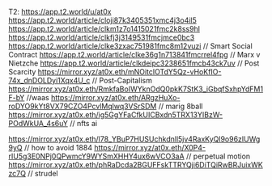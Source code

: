 T2:  https://app.t2.world/u/at0x
https://app.t2.world/article/cloji87k3405351xmc4j3o4il5
https://app.t2.world/article/clkm1z7o1415021fmc2k8ss9hl
https://app.t2.world/article/clkfj3j3149531fmcjmce0bc3
https://app.t2.world/article/clke3zxac751981fmc8m12vuzi // Smart Social Contract
https://app.t2.world/article/clke36g1n713841fmcrrel4fpg // Marx v Nietzche
https://app.t2.world/article/clkdeipc3238651fmcb43ck7uv // Post Scarcity
https://mirror.xyz/at0x.eth/mNOitcIOTdY5Qz-vHoKfIO-74x_dnDOLDyi1Xqx4U_c // Post-Capitalism
https://mirror.xyz/at0x.eth/RmkfaBoIWYknOdQ0pkK7StK3_iGbqfSxhpYdFM1F-bY //waas
https://mirror.xyz/at0x.eth/ARgzHuXo-roDYO9kYt8VX79CZO4PcvlMqlwq3VSrSDM // marig 8ball
https://mirror.xyz/at0x.eth/ig5GgYFaCfkUICBxdn5TRX13YIBzW-POdWkUA_4s6uY // nfts ai

https://mirror.xyz/at0x.eth/l78_YBuP7HUSUchkdnll5jv4RaxKyQl9o96zIUWg9yQ // how to avoid 1884
https://mirror.xyz/at0x.eth/X0P4-rIU5g3E0NPj0QPwmcY9WYSmXHHY4ux6wVCO3aA // perpetual motion
https://mirror.xyz/at0x.eth/phRaDcda2BGUFFskTTRYQji6DiTQiRwBRJuixWKzc7Q // strudel
